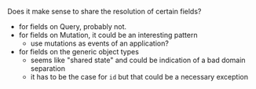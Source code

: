 Does it make sense to share the resolution of certain fields?
  - for fields on Query, probably not.
  - for fields on Mutation, it could be an interesting pattern 
    - use mutations as events of an application?
  - for fields on the generic object types
    - seems like "shared state" and could be indication of a bad domain separation
    - it has to be the case for `id` but that could be a necessary exception
